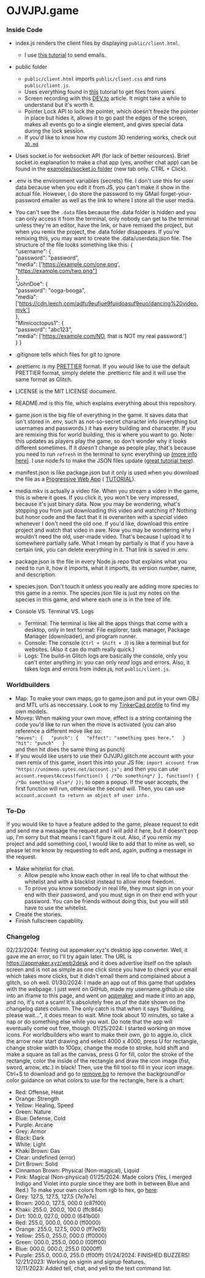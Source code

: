 # OJVJPJ.game

### Inside Code

* index.js renders the client files by displaying `public/client.html`.
  * I use [this tutorial](https://www.w3schools.com/nodejs/nodejs_email.asp) to send emails.
* public folder
  * `public/client.html` imports `public/client.css` and runs `public/client.js`.
  * Uses everything found in [this](https://www.freecodecamp.org/news/upload-files-with-html/) tutorial to get files from users.
  * Screen recording with this [DEV.to](https://shorturl.at/erzMN) article. It might take a while to understand but it's worth it.
  * Pointer Lock API to lock the pointer, which doesn't freeze the pointer in place but hides it, allows it to go past the edges of the screen, makes all events go to a single element, and gives special data during the lock session.
  * If you'd like to know how my custom 3D rendering works, check out [`3D.md`](https://glitch.com/edit/#!/ojvjpj?path=examples%2F3D.md)
* Uses socket.io for websocket API (for lack of better resources). Brief socket.io explanation to make a chat app (yes, another 
chat app) can be found in the [examples/socket.io folder](https://glitch.com/edit/#!/ojvjpj?path=examples%2Fsocket.io%2Fserver.js%3A1%3A0) (new tab only. 
CTRL + Click).
* .env is the environment variables (secrets) file. I don't use this for user data because when you edit it from JS, you can't
make it show in the actual file. However, I do store the password to my GMail forget-your-password emailer as well as the link to where I store all the user media.
* You can't see the `.data` files because the .data folder is hidden and you can only access it from the terminal, only nobody 
can get to the terminal unless they're an editor, have the link, or have remixed the project, but when you remix the project, 
the .data folder disappears. If you're remixing this, you may want to create the .data/userdata.json file. The structure of the file looks something like this:
{  
  "username": {  
    "password": "password",  
    "media": ['https://example.com/one.png', "https://example.com/two.png"]  
  },  
  "JohnDoe": {  
    "password": "ooga-booga",  
    "media": ['https://cdn.leech.com/adfu9eufiue9fuiidoasuf9euo/dancing%20video.mvk']  
  },  
  "Mimicoctopus1": {  
    "password": "abc123",  
    "media": ['https://example.com/NO, that is NOT my real password.']  
  }
}




* .gitignore tells which files for git to ignore
* .prettierrc is my [PRETTIER](https://prettier.io) format. If you would like to use the default PRETTIER format, simply delete
the .prettierrc file and it will use the same format as Glitch.
* LICENSE is the MIT LICENSE document.
* README.md is this file, which explains everything about this repository.
* game.json is the big file of everything in the game. It saves data that isn't stored in .env, such as not-so-secret character
info (everything but usernames and passwords.) it has every building and characeter. If you are remixing this for world 
building, this is where you want to go. Note: this updates as players play the game, so don't wonder why it looks different
sometimes. If it *doesn't* change as people play, that's because you need to run `refresh` in the terminal to sync everything 
up 
[(more info here)](https://tinyurl.com/makefswork). I use node:fs to make the JSON files update 
([great tutorial here](https://www.atatus.com/blog/read-write-a-json-file-with-node-js/)).
* manifest.json is like package.json but it only is used when you download the file as a 
[Progressive Web App](https://glitch.com/edit/#!/glitch-hello-installable) (
[TUTORIAL](https://dev.to/developertharun/convert-any-website-into-a-pwa-in-just-3-simple-steps-35pp)).
* media.mkv is actually a video file. When you stream a video in the game, this is where it goes. If you click it, you won't be very impressed, because it's just binary data. Now you may be wondering, what's stopping you from just downloading this video and watching it? Nothing but honor code and the fact that it is overwriten with a *special* video whenever I don't need the old one. If you'd like, download this entire project and watch that video in awe. Now you may be wondering why I wouldn't need the old, user-made video. That's because I upload it to somewhere partially safe. What I mean by partially is that if you have a certain link, you can delete everything in it. That link is saved in .env.
* package.json is the file in every Node.js repo that explains what you need to run it, how it imports, what it imports, its
version number, name, and description.
* species.json. Don't touch it unless you really are adding more species to this game in a remix. The species.json file is just 
my notes on the species in this game, and where each one is in the tree of life.
* Console VS. Terminal VS. Logs
  * Terminal: The terminal is like all the apps things that come with a desktop, only in text format: File explorer, task 
  manager, Package Manager (downloader), and program runner.
  * Console: The console (`Ctrl + Shift + J`) is like a terminal but for websites. (Also it can do math really quick.)
  * Logs: The build-in Glitch logs are basically the console, only you can't enter anything in: you can only *read* logs and 
  errors. Also, it takes logs and errors from index.js, not `public/client.js`.
  
### Worldbuilders
* Map: To make your own maps, go to game.json and put in your own OBJ and MTL urls as neccessary. Look to my [TinkerCad profile](https://www.tinkercad.com/users/b1G2lcK1dyz) to find my own models.
* Moves: When making your own move, effect is a string containing the code you'd like to run when the move is activated (you can also reference a different move like so:  
`"moves": {  
"punch": {  
  "effect": "something goes here."  
}  
"hit": "punch"  
}`  
and then hit does the same thing as punch)
* If you would like users to use their OJVJPJ.glitch.me account with your own remix of this game, insert this into your JS file:
`
import account from "https://unimono.sytes.net/account.js";
` 
and then you can use
`
account.requestAccess(function() {
  /*Do something*/
}, function() {
  /*Do something else*/
});
`
to open a popup. If the user accepts, the first function will run, otherwise the second will. Then, you can use 
`
account.account to return an object of user info.
`

### To-Do
If you would like to have a feature added to the game, please request to edit and send me a message the request and I will add it here, but it doesn't pop up, I'm sorry but that means I can't figure it out. Also, if you remix my project and add something cool, I would like to add that to
mine as well, so please let me know by requesting to edit and, again, putting a message in the request.
* Make whitelist for chat.
  * Allow people who know each other in real life to chat without the whitelist and with a blacklist instead to allow more freedom.
  * To prove you know somebody in real life, they must sign in on your end with their password, and you must sign in on their end with your password. You can be friends without doing this, but you will still have to use the whitelist.
* Create the stories.
* Finish fullscreen capablilty.


### Changelog
02/23/2024: Testing out appmaker.xyz's desktop app converter. Well, it gave me an error, so I'll try again later. The URL is https://appmaker.xyz/web2desk and it does advertise itself on the splash screen and is not as simple as one click since you have to check your email which takes more clicks, but it didn't email them and complained about a glitch, so oh well.
01/30/2024: I made an app out of this game that updates with the webpage. I just went on GitHub, made my username.github.io site into an iframe to this page, and went on [appmaker](https://appmaker.xyz/webapp) and made it into an app, and no, it's not a scam! It's absolutely free as of the date shown on the changelog dates column. The only catch is that when it says "Building, please wait...", it does mean to wait. Mine took about 10 minutes, so take a nap or do something else while you wait. Do note that the app will eventually come out free, though.
01/25/2024: I started working on move icons. For worldbuilders who want to make their own, go to aggie.io, click the arrow near start drawing and select 4000 x 4000, press U for rectangle, change stroke width to 100px, change the mode to stroke, hold shift and make a square as tall as the canvas, press G for fill, color the stroke of the rectangle, color the inside of the rectangle and draw the icon image (fist, sword, arrow, etc.) in black! Then, use the fill tool to fill in your icon image. Ctrl+S to download and go to [remove.bg](remove.bg) to remove the backgroundFor color guidance on what colors to use for the rectangle, here is a chart:
* Red: Offense, Heat
* Orange: Strength
* Yellow: Healing, Speed
* Green: Nature
* Blue: Defense, Cold
* Purple: Arcane
* Grey: Armor
* Black: Dark
* White: Light
* Khaki Brown: Gas
* Clear: undefined (error)
* Dirt Brown: Solid
* Cinnamon Brown: Physical (Non-magical), Liquid
* Pink: Magical (Non-physical)
01/25/2024: Made colors (Yes, I merged Indigo and Violet into purple since they are both in between Blue and Red.) To make your own colors from rgb to hex, go [here](https://www.google.com/search?q=rgb+to+hex&sca_esv=a2e9e5f3fe127901&rlz=1CAFQYM_enUS1059&ei=YNqyZfjqBKioqtsPqoee2Ag&ved=0ahUKEwj4mpKlxfmDAxUolGoFHaqDB4sQ4dUDCBA&uact=5&oq=rgb+to+hex&gs_lp=Egxnd3Mtd2l6LXNlcnAiCnJnYiB0byBoZXgyEBAAGIAEGIoFGEMYsQMYgwEyChAAGIAEGIoFGEMyChAAGIAEGIoFGEMyBRAAGIAEMgUQABiABDIFEAAYgAQyBRAAGIAEMgUQABiABDIFEAAYgAQyBRAAGIAESLUcUNUZWNUZcAN4AZABAJgBgwGgAYMBqgEDMC4xuAEDyAEA-AEBwgIKEAAYRxjWBBiwA8ICDRAAGIAEGIoFGEMYsAPiAwQYACBBiAYBkAYK&sclient=gws-wiz-serp):
* Grey:   127.5, 127.5, 127.5 (7e7e7e)
* Brown:  200.0, 127.5, 000.0 (c87f00)
* Khaki:  255.0, 200.0, 100.0 (ffc864)
* Dirt:   100.0, 027.0, 000.0 (641b00)
* Red:    255.0, 000.0, 000.0 (ff0000)
* Orange: 255.0, 127.5, 000.0 (ff7e05)
* Yellow: 255.0, 255.0, 000.0 (ff0000)
* Green:  000.0, 255.0, 000.0 (00ff00)
* Blue:   000.0, 000.0, 255.0 (0000ff)
* Purple: 255.0, 000.0, 255.0 (ff00ff)
01/24/2024: FINISHED BUZZERS!  
12/21/2023: Working on signin and signup features.  
12/11/2023: Added tell, chat, and yell to the text command list.  